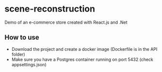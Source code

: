 # scene-reconstruction
 Demo of an e-commerce store created with React.js and .Net

## How to use
- Download the project and create a docker image (Dockerfile is in the API folder)
- Make sure you have a Postgres container running on port 5432 (check appsettings.json)
